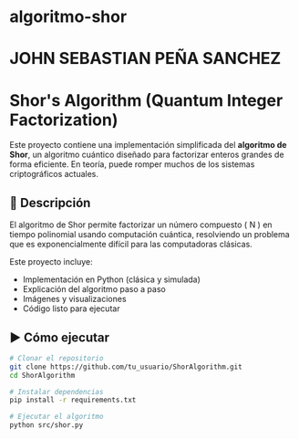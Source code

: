 # algoritmo-shor
# JOHN SEBASTIAN PEÑA SANCHEZ
# Shor's Algorithm (Quantum Integer Factorization)

Este proyecto contiene una implementación simplificada del **algoritmo de Shor**, un algoritmo cuántico diseñado para factorizar enteros grandes de forma eficiente. En teoría, puede romper muchos de los sistemas criptográficos actuales.

## 📘 Descripción
El algoritmo de Shor permite factorizar un número compuesto \( N \) en tiempo polinomial usando computación cuántica, resolviendo un problema que es exponencialmente difícil para las computadoras clásicas.

Este proyecto incluye:
- Implementación en Python (clásica y simulada)
- Explicación del algoritmo paso a paso
- Imágenes y visualizaciones
- Código listo para ejecutar

## ▶️ Cómo ejecutar

```bash
# Clonar el repositorio
git clone https://github.com/tu_usuario/ShorAlgorithm.git
cd ShorAlgorithm

# Instalar dependencias
pip install -r requirements.txt

# Ejecutar el algoritmo
python src/shor.py
